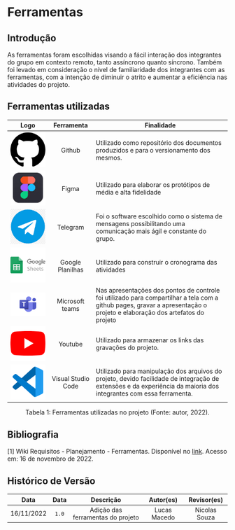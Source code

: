 # Ferramentas

## Introdução

<p> As ferramentas foram escolhidas visando a fácil interação dos integrantes do grupo em contexto remoto, tanto assíncrono quanto síncrono. Também foi levado em consideração o nível de familiaridade dos integrantes com as ferramentas, com a intenção de diminuir o atrito e aumentar a eficiência nas atividades do projeto. </p>

## Ferramentas utilizadas

|                    Logo                    |     Ferramenta     | Finalidade                                                                                                                                                                |
| :----------------------------------------: | :----------------: | ------------------------------------------------------------------------------------------------------------------------------------------------------------------------- |
|     ![Github](../img/github-icon.png)      |       Github       | Utilizado como repositório dos documentos produzidos e para o versionamento dos mesmos.                                                                                   |
|      ![Figma](../img/figma-icon.jpeg)      |       Figma        | Utilizado para elaborar os protótipos de média e alta fidelidade                                                                                                          |
|   ![Telegram](../img/telegram-icon.png)    |      Telegram      | Foi o software escolhido como o sistema de mensagens possibilitando uma comunicação mais ágil e constante do grupo.                                                       |
| ![Google Planilhas](../img/sheet-icon.png) |  Google Planilhas  | Utilizado para construir o cronograma das atividades                                                                                                                      |
|      ![Teams](../img/teams-icon.png)       |  Microsoft teams   | Nas apresentações dos pontos de controle foi utilizado para compartilhar a tela com a github pages, gravar a apresentação o projeto e elaboração dos artefatos do projeto |
|    ![Youtube](../img/youtube-icon.png)     |      Youtube       | Utilizado para armazenar os links das gravações do projeto.                                                                                                               |
|     ![VsCode](../img/vscode-icon.png)      | Visual Studio Code | Utilizado para manipulação dos arquivos do projeto, devido facilidade de integração de extensões e da experiência da maioria dos integrantes com essa ferramenta.         |

<div style="text-align: center">
<p>Tabela 1: Ferramentas utilizadas no projeto (Fonte: autor, 2022). </p>
</div>

## Bibliografia

[1] Wiki Requisitos - Planejamento - Ferramentas. Disponível no [link](https://requisitos-de-software.github.io/2022.1-TikTok/ferramentas/). Acesso em: 16 de novembro de 2022.

## Histórico de Versão

| Data   | Data       | Descrição                         |  Autor(es)       | Revisor(es)          |
| :------: | :--------: |:--------------------------------: | :-----------: | :-----:          |
| 16/11/2022    | `1.0`  | Adição das ferramentas do projeto | Lucas Macedo   | Nicolas Souza |
